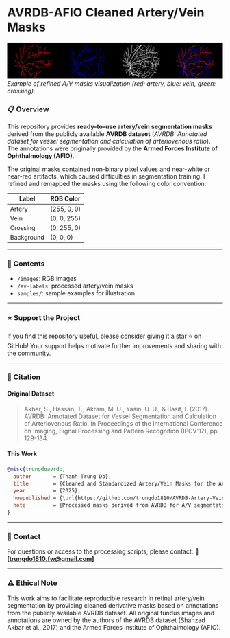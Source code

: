 # AVRDB-AFIO Cleaned Artery/Vein Masks
![Cleaned artery/vein mask samples derived from AVRDB dataset](./samples/stitched_result.jpg)
*Example of refined A/V masks visualization (red: artery, blue: vein, green: crossing).*

### 📋 Overview

This repository provides **ready-to-use artery/vein segmentation masks** derived from the publicly available **AVRDB dataset**
(*AVRDB: Annotated dataset for vessel segmentation and calculation of arteriovenous ratio*).
The annotations were originally provided by the **Armed Forces Institute of Ophthalmology (AFIO)**.

The original masks contained non-binary pixel values and near-white or near-red artifacts, which caused difficulties in segmentation training.
I refined and remapped the masks using the following color convention:

| Label      | RGB Color   |
| ---------- | ----------- |
| Artery     | (255, 0, 0) |
| Vein       | (0, 0, 255) |
| Crossing   | (0, 255, 0) |
| Background | (0, 0, 0)   |

---

### 📁 Contents

* `/images`: RGB images
* `/av-labels`: processed artery/vein masks
* `samples/`: sample examples for illustration

---

### ⭐ Support the Project

If you find this repository useful, please consider giving it a star ⭐ on GitHub! Your support helps motivate further improvements and sharing with the community.

---

### 📖 Citation

#### Original Dataset

> Akbar, S., Hassan, T., Akram, M. U., Yasin, U. U., & Basit, I. (2017). AVRDB: Annotated Dataset for Vessel Segmentation and Calculation of Arteriovenous Ratio. In Proceedings of the International Conference on Imaging, Signal Processing and Pattern Recognition (IPCV'17), pp. 129-134.

#### This Work

```bibtex
@misc{trungdoavrdb,
  author       = {Thanh Trung Do},
  title        = {Cleaned and Standardized Artery/Vein Masks for the AVRDB Dataset},
  year         = {2025},
  howpublished = {\url{https://github.com/trungdo1810/AVRDB-Artery-Vein-Segmentation-Dataset.git}},
  note         = {Processed masks derived from AVRDB for A/V segmentation research.}
}
```

---

### 📧 Contact

For questions or access to the processing scripts, please contact:
📧 **[[trungdo1810.fw@gmail.com](mailto:trungdo1810.fw@gmail.com)]**

---

### ⚠️ Ethical Note

This work aims to facilitate reproducible research in retinal artery/vein segmentation by providing cleaned derivative masks based on annotations from the publicly available AVRDB dataset. All original fundus images and annotations are owned by the authors of the AVRDB dataset (Shahzad Akbar et al., 2017) and the Armed Forces Institute of Ophthalmology (AFIO).